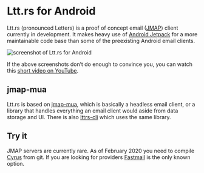 # Ltt.rs for Android

Ltt.rs (pronounced Letters) is a proof of concept email ([JMAP](https://jmap.io/)) client currently
in development. It makes heavy use of [Android Jetpack](https://developer.android.com/jetpack/) for
a more maintainable code base than some of the preexisting Android email clients.

![screenshot of Ltt.rs for Android](https://gultsch.de/files/lttrs-android.png)

If the above screenshots don’t do enough to convince you, you can watch this
[short video on YouTube](https://www.youtube.com/watch?v=ArCuudFwJX4).

## jmap-mua

Ltt.rs is based on [jmap-mua](https://github.com/iNPUTmice/jmap), which is basically a headless
email client, or a library that handles everything an email client would aside from data storage
and UI. There is also [lttrs-cli](https://github.com/iNPUTmice/lttrs-cli) which uses the same
library.

## Try it

JMAP servers are currently rare. As of February 2020 you need to compile 
[Cyrus](https://github.com/cyrusimap/cyrus-imapd) from git. If you are looking for providers
[Fastmail](https://www.fastmail.com/) is the only known option.
